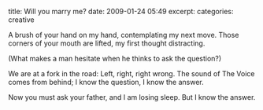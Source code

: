 title: Will you marry me?
date: 2009-01-24 05:49
excerpt: 
categories: creative

A brush of your hand on my hand,
contemplating my next move.
Those  corners of your mouth are lifted,
my first thought distracting.

(What  makes a man hesitate when
he thinks to ask the question?)

We  are at a fork in the road:
Left, right, right wrong.
The sound of  The Voice comes from behind;
I know the question,
I know the  answer.

Now you must ask your father,
and I am losing sleep.
But  I know the answer.